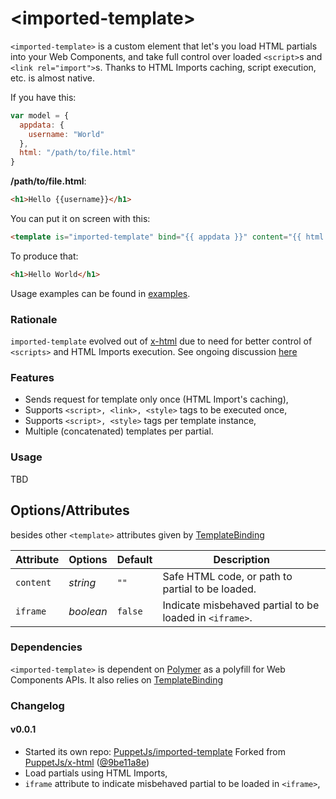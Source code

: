 &lt;imported-template&gt;
==============

`<imported-template>` is a custom element that let's you load HTML partials into your Web Components, and take full control over loaded `<script>`s and `<link rel="import">`s. Thanks to HTML Imports caching, script execution, etc. is almost native.

If you have this:

```javascript
var model = {
  appdata: {
    username: "World"
  },
  html: "/path/to/file.html"
}
```
**/path/to/file.html**:
```html
<h1>Hello {{username}}</h1>
```

You can put it on screen with this:

```html
<template is="imported-template" bind="{{ appdata }}" content="{{ html }}"></template>
```

To produce that:

```html
<h1>Hello World</h1>
```

Usage examples can be found in [examples](http://puppetjs.github.io/imported-template/examples/index.html).

### Rationale

`imported-template` evolved out of [x-html](https://github.com/PuppetJs/x-html) due to need for better control of `<scripts>` and HTML Imports execution. See ongoing discussion [here](https://github.com/PuppetJs/x-html/issues/8)


### Features

 - Sends request for template only once (HTML Import's caching),
 - Supports `<script>, <link>, <style>` tags to be executed once,
 - Supports `<script>, <style>` tags per template instance,
 - Multiple (concatenated) templates per partial.

### Usage

TBD

## Options/Attributes
besides other `<template>` attributes given by [TemplateBinding](http://www.polymer-project.org/docs/polymer/template.html)

Attribute    | Options       | Default          | Description
---          | ---           | ---              | ---
`content`    | *string*		 | `""`				| Safe HTML code, or path to partial to be loaded.
`iframe`     | *boolean*	 | `false`			| Indicate misbehaved partial to be loaded in `<iframe>`.


### Dependencies

`<imported-template>` is dependent on [Polymer](http://www.polymer-project.org/) as a polyfill for Web Components APIs. It also relies on [TemplateBinding](http://www.polymer-project.org/docs/polymer/template.html)

### Changelog

#### v0.0.1

 - Started its own repo: [PuppetJs/imported-template](https://github.com/PuppetJs/imported-template)
   Forked from [PuppetJs/x-html](https://github.com/PuppetJs/x-html) ([@9be11a8e](https://github.com/PuppetJs/x-html/tree/9be11a8e67c17dc436c517047f394f9680836f64))
 - Load partials using HTML Imports,
 - `iframe` attribute to indicate misbehaved partial to be loaded in `<iframe>`,
